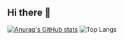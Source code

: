 ## Hi there 👋

[![Anurag's GitHub stats](https://github-readme-stats.vercel.app/api?username=Panicintrinsica&theme=tokyonight&rank_icon=github&hide_border=false)](https://github.com/anuraghazra/github-readme-stats)
![Top Langs](https://github-readme-stats.vercel.app/api/top-langs/?username=Panicintrinsica&size_weight=0.5&count_weight=0.5&theme=tokyonight&hide_border=false)

<!--



**Panicintrinsica/Panicintrinsica** is a ✨ _special_ ✨ repository because its `README.md` (this file) appears on your GitHub profile.

Here are some ideas to get you started:

- 🔭 I’m currently working on ...
- 🌱 I’m currently learning ...
- 👯 I’m looking to collaborate on ...
- 🤔 I’m looking for help with ...
- 💬 Ask me about ...
- 📫 How to reach me: ...
- 😄 Pronouns: ...
- ⚡ Fun fact: ...
-->

